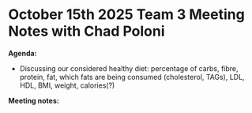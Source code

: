 # October 15th 2025 Team 3 Meeting Notes with Chad Poloni

**Agenda:**
- Discussing our considered healthy diet: percentage of carbs, fibre, protein, fat, which fats are being consumed (cholesterol, TAGs), LDL, HDL, BMI, weight, calories(?)
 
**Meeting notes:**
